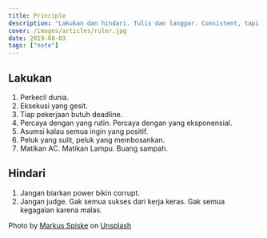 ```yaml
---
title: Principle 
description: "Lakukan dan hindari. Tulis dan langgar. Consistent, tapi jangan takut mengganti."
cover: /images/articles/ruler.jpg
date: 2019-08-03
tags: ["note"]
---
```


## Lakukan
1. Perkecil dunia.
2. Eksekusi yang gesit.
3. Tiap pekerjaan butuh deadline.
4. Percaya dengan yang rutin. Percaya dengan yang eksponensial.
5. Asumsi kalau semua ingin yang positif.
6. Peluk yang sulit, peluk yang membosankan.
7. Matikan AC. Matikan Lampu. Buang sampah.

## Hindari
1. Jangan biarkan power bikin corrupt.
2. Jangan judge. Gak semua sukses dari kerja keras. Gak semua kegagalan karena malas.
‍

Photo by [Markus Spiske](https://unsplash.com/@markusspiske?utm_source=unsplash&utm_medium=referral&utm_content=creditCopyText) on [Unsplash](https://unsplash.com/search/photos/rule?utm_source=unsplash&utm_medium=referral&utm_content=creditCopyText)